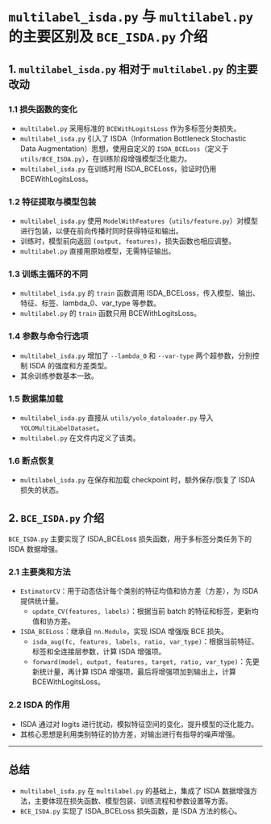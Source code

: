 # `multilabel_isda.py` 与 `multilabel.py` 的主要区别及 `BCE_ISDA.py` 介绍

## 1. `multilabel_isda.py` 相对于 `multilabel.py` 的主要改动

### 1.1 损失函数的变化
- `multilabel.py` 采用标准的 `BCEWithLogitsLoss` 作为多标签分类损失。
- `multilabel_isda.py` 引入了 ISDA（Information Bottleneck Stochastic Data Augmentation）思想，使用自定义的 `ISDA_BCELoss`（定义于 `utils/BCE_ISDA.py`），在训练阶段增强模型泛化能力。
- `multilabel_isda.py` 在训练时用 ISDA_BCELoss，验证时仍用 BCEWithLogitsLoss。

### 1.2 特征提取与模型包装
- `multilabel_isda.py` 使用 `ModelWithFeatures`（`utils/feature.py`）对模型进行包装，以便在前向传播时同时获得特征和输出。
- 训练时，模型前向返回 `(output, features)`，损失函数也相应调整。
- `multilabel.py` 直接用原始模型，无需特征输出。

### 1.3 训练主循环的不同
- `multilabel_isda.py` 的 `train` 函数调用 ISDA_BCELoss，传入模型、输出、特征、标签、lambda_0、var_type 等参数。
- `multilabel.py` 的 `train` 函数只用 BCEWithLogitsLoss。

### 1.4 参数与命令行选项
- `multilabel_isda.py` 增加了 `--lambda_0` 和 `--var-type` 两个超参数，分别控制 ISDA 的强度和方差类型。
- 其余训练参数基本一致。

### 1.5 数据集加载
- `multilabel_isda.py` 直接从 `utils/yolo_dataloader.py` 导入 `YOLOMultiLabelDataset`。
- `multilabel.py` 在文件内定义了该类。

### 1.6 断点恢复
- `multilabel_isda.py` 在保存和加载 checkpoint 时，额外保存/恢复了 ISDA 损失的状态。

## 2. `BCE_ISDA.py` 介绍

`BCE_ISDA.py` 主要实现了 ISDA_BCELoss 损失函数，用于多标签分类任务下的 ISDA 数据增强。

### 2.1 主要类和方法
- `EstimatorCV`：用于动态估计每个类别的特征均值和协方差（方差），为 ISDA 提供统计量。
  - `update_CV(features, labels)`：根据当前 batch 的特征和标签，更新均值和协方差。
- `ISDA_BCELoss`：继承自 `nn.Module`，实现 ISDA 增强版 BCE 损失。
  - `isda_aug(fc, features, labels, ratio, var_type)`：根据当前特征、标签和全连接层参数，计算 ISDA 增强项。
  - `forward(model, output, features, target, ratio, var_type)`：先更新统计量，再计算 ISDA 增强项，最后将增强项加到输出上，计算 BCEWithLogitsLoss。

### 2.2 ISDA 的作用
- ISDA 通过对 logits 进行扰动，模拟特征空间的变化，提升模型的泛化能力。
- 其核心思想是利用类别特征的协方差，对输出进行有指导的噪声增强。

---

## 总结
- `multilabel_isda.py` 在 `multilabel.py` 的基础上，集成了 ISDA 数据增强方法，主要体现在损失函数、模型包装、训练流程和参数设置等方面。
- `BCE_ISDA.py` 实现了 ISDA_BCELoss 损失函数，是 ISDA 方法的核心。
